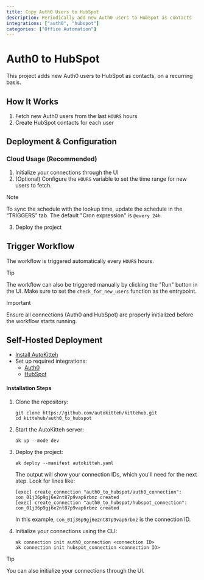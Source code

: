 ```yaml
---
title: Copy Auth0 Users to HubSpot
description: Periodically add new Auth0 users to HubSpot as contacts
integrations: ["auth0", "hubspot"]
categories: ["Office Automation"]
---
```


# Auth0 to HubSpot

This project adds new Auth0 users to HubSpot as contacts, on a recurring basis.

## How It Works

1. Fetch new Auth0 users from the last `HOURS` hours
2. Create HubSpot contacts for each user

## Deployment & Configuration

### Cloud Usage (Recommended)

1. Initialize your connections through the UI
2. (Optional) Configure the `HOURS` variable to set the time range for new users to fetch.

> [!NOTE]
> To sync the schedule with the lookup time, update the schedule in the “TRIGGERS” tab. The default "Cron expression" is `@every 24h`.
3. Deploy the project

## Trigger Workflow

The workflow is triggered automatically every `HOURS` hours.

> [!TIP]
> The workflow can also be triggered manually by clicking the "Run" button in the UI. Make sure to set the `check_for_new_users` function as the entrypoint.

> [!IMPORTANT]
> Ensure all connections (Auth0 and HubSpot) are properly initialized before the workflow starts running.

## Self-Hosted Deployment

- [Install AutoKitteh](https://docs.autokitteh.com/get_started/install)
- Set up required integrations:
  - [Auth0](https://docs.autokitteh.com/integrations/auth0)
  - [HubSpot](https://docs.autokitteh.com/integrations/hubspot)

#### Installation Steps

1. Clone the repository:
   ```shell
   git clone https://github.com/autokitteh/kittehub.git
   cd kittehub/auth0_to_hubspot
   ```

2. Start the AutoKitteh server:
   ```shell
   ak up --mode dev
   ```

3. Deploy the project:
   ```shell
   ak deploy --manifest autokitteh.yaml
   ```

   The output will show your connection IDs, which you'll need for the next step. Look for lines like:
   ```shell
   [exec] create_connection "auth0_to_hubspot/auth0_connection": con_01j36p9gj6e2nt87p9vap6rbmz created
   [exec] create_connection "auth0_to_hubspot/hubspot_connection": con_01j36p9gj6e2nt87p9vap6rbmz created
   ```

   In this example, `con_01j36p9gj6e2nt87p9vap6rbmz` is the connection ID.

4. Initialize your connections using the CLI:
   ```shell
   ak connection init auth0_connection <connection ID>
   ak connection init hubspot_connection <connection ID>
   ```

> [!TIP]
> You can also initialize your connections through the UI.
